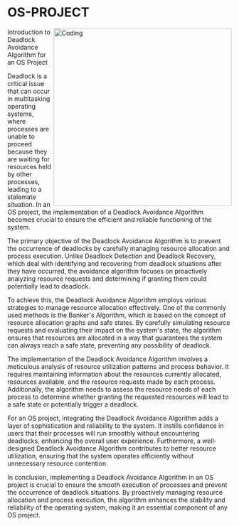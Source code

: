 # OS-PROJECT
<img align="right" alt="Coding" width="400" src="[[https://cdn.dribbble.com/users/1162077/screenshots/3848914/programmer.gif](https://i.pinimg.com/originals/d3/21/39/d32139e3536ce0e0c12762cc3da5c756.gif)](https://1.bp.blogspot.com/-NxVEo3KRt0A/WqQc7l4kNkI/AAAAAAAAAnM/jzRmBeXKqBAzWH0A9he3RjaLYcusb0jlwCLcBGAs/s1600/DEJ2yvfFu9ayLmhW3XCmzU58.gif)">
Introduction to Deadlock Avoidance Algorithm for an OS Project

Deadlock is a critical issue that can occur in multitasking operating systems, where processes are unable to proceed because they are waiting for resources held by other processes, leading to a stalemate situation. In an OS project, the implementation of a Deadlock Avoidance Algorithm becomes crucial to ensure the efficient and reliable functioning of the system.

The primary objective of the Deadlock Avoidance Algorithm is to prevent the occurrence of deadlocks by carefully managing resource allocation and process execution. Unlike Deadlock Detection and Deadlock Recovery, which deal with identifying and recovering from deadlock situations after they have occurred, the avoidance algorithm focuses on proactively analyzing resource requests and determining if granting them could potentially lead to deadlock.

To achieve this, the Deadlock Avoidance Algorithm employs various strategies to manage resource allocation effectively. One of the commonly used methods is the Banker's Algorithm, which is based on the concept of resource allocation graphs and safe states. By carefully simulating resource requests and evaluating their impact on the system's state, the algorithm ensures that resources are allocated in a way that guarantees the system can always reach a safe state, preventing any possibility of deadlock.

The implementation of the Deadlock Avoidance Algorithm involves a meticulous analysis of resource utilization patterns and process behavior. It requires maintaining information about the resources currently allocated, resources available, and the resource requests made by each process. Additionally, the algorithm needs to assess the resource needs of each process to determine whether granting the requested resources will lead to a safe state or potentially trigger a deadlock.

For an OS project, integrating the Deadlock Avoidance Algorithm adds a layer of sophistication and reliability to the system. It instills confidence in users that their processes will run smoothly without encountering deadlocks, enhancing the overall user experience. Furthermore, a well-designed Deadlock Avoidance Algorithm contributes to better resource utilization, ensuring that the system operates efficiently without unnecessary resource contention.

In conclusion, implementing a Deadlock Avoidance Algorithm in an OS project is crucial to ensure the smooth execution of processes and prevent the occurrence of deadlock situations. By proactively managing resource allocation and process execution, the algorithm enhances the stability and reliability of the operating system, making it an essential component of any OS project.

